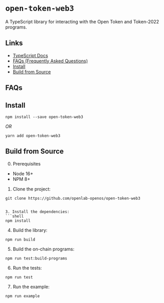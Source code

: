 # `open-token-web3`

A TypeScript library for interacting with the Open Token and Token-2022 programs.

## Links

- [TypeScript Docs](https://github.com/openlab-openos/open-token-web3)
- [FAQs (Frequently Asked Questions)](#faqs)
- [Install](#install)
- [Build from Source](#build-from-source)

## FAQs

## Install

```shell
npm install --save open-token-web3
```
_OR_
```shell
yarn add open-token-web3
```

## Build from Source

0. Prerequisites

* Node 16+
* NPM 8+

1. Clone the project:
```shell
git clone https://github.com/openlab-openos/open-token-web3
```
```

3. Install the dependencies:
```shell
npm install
```

4. Build the library:
```shell
npm run build
```

5. Build the on-chain programs:
```shell
npm run test:build-programs
```

6. Run the tests:
```shell
npm run test
```

7. Run the example:
```shell
npm run example
```
